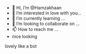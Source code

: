 - 👋 Hi, I’m @Hamzakhaan
- 👀 I’m interested in love with you...
- 🌱 I’m currently learning ...
- 💞️ I’m looking to collaborate on ...
- 📫 How to reach me ...
- nice looking 
<!---
Hamzakhaan/Hamzakhaan is a ✨ special ✨ repository because its `README.md` (this file) appears on your GitHub profile.
You can click the Preview link to take a look at your changes.
--->
lovely like a bot 
